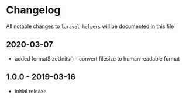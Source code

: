 # Changelog

All notable changes to `laravel-helpers` will be documented in this file

## 2020-03-07

- added formatSizeUnits() - convert filesize to human readable format

## 1.0.0 - 2019-03-16

- initial release
